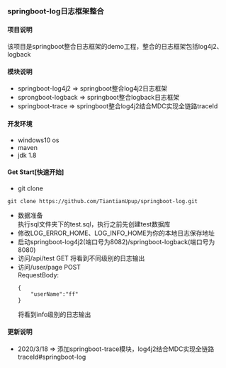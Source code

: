 ### springboot-log日志框架整合
#### 项目说明
该项目是springboot整合日志框架的demo工程，整合的日志框架包括log4j2、logback

#### 模块说明
- springboot-log4j2 => springboot整合log4j2日志框架
- sprongboot-logback => springboot整合logback日志框架
- springboot-trace => springboot整合log4j2结合MDC实现全链路traceId

#### 开发环境
- windows10 os
- maven
- jdk 1.8

#### Get Start[快速开始]
- git clone
```
git clone https://github.com/TiantianUpup/springboot-log.git
```
- 数据准备  
执行sql文件夹下的test.sql，执行之前先创建test数据库 
- 修改LOG_ERROR_HOME、LOG_INFO_HOME为你的本地日志保存地址
- 启动springboot-log4j2(端口号为8082)/springboot-logback(端口号为8080)
- 访问/api/test  GET
将看到不同级别的日志输出
- 访问/user/page POST  
RequestBody:
    ```
    {
        "userName":"ff"
    }
    ```
    将看到info级别的日志输出
    
#### 更新说明
- 2020/3/18 => 添加springboot-trace模块，log4j2结合MDC实现全链路traceId#springboot-log
